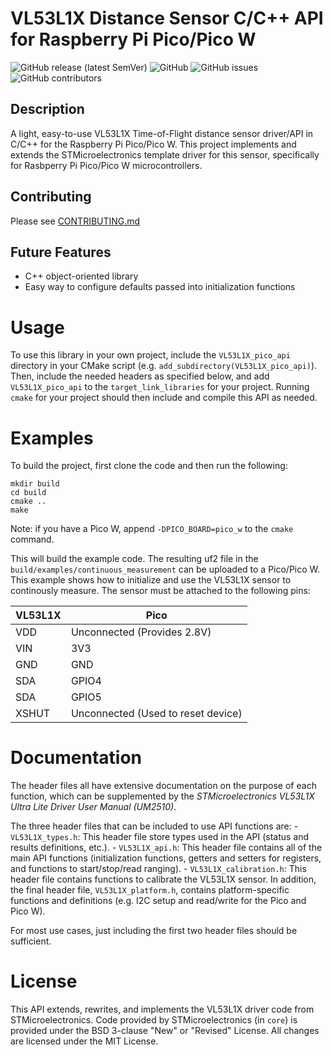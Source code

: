 # VL53L1X Distance Sensor C/C++ API for Raspberry Pi Pico/Pico W
![GitHub release (latest SemVer)](https://img.shields.io/github/v/release/alex-mous/VL53L1X-C-API-Pico)
![GitHub](https://img.shields.io/github/license/alex-mous/VL53L1X-C-API-Pico)
![GitHub issues](https://img.shields.io/github/issues/alex-mous/VL53L1X-C-API-Pico)
![GitHub contributors](https://img.shields.io/github/contributors/alex-mous/VL53L1X-C-API-Pico)
## Description

A light, easy-to-use VL53L1X Time-of-Flight distance sensor driver/API in C/C++ for the Raspberry Pi Pico/Pico W. This project implements and extends the STMicroelectronics template driver for this sensor, specifically for Rasbperry Pi Pico/Pico W microcontrollers.

## Contributing
Please see [CONTRIBUTING.md](CONTRIBUTING.md)

## Future Features
- C++ object-oriented library
- Easy way to configure defaults passed into initialization functions


# Usage
To use this library in your own project, include the `VL53L1X_pico_api` directory in your CMake script (e.g. `add_subdirectory(VL53L1X_pico_api)`). Then, include the needed headers as specified below, and add `VL53L1X_pico_api` to the `target_link_libraries` for your project. Running `cmake` for your project should then include and compile this API as needed.

# Examples
To build the project, first clone the code and then run the following:
```
mkdir build
cd build
cmake ..
make
```
Note: if you have a Pico W, append `-DPICO_BOARD=pico_w` to the `cmake` command.

This will build the example code. The resulting uf2 file in the `build/examples/continuous_measurement` can be uploaded to a Pico/Pico W. This example shows how to initialize and use the VL53L1X sensor to continously measure. The sensor must be attached to the following pins:

| VL53L1X |  Pico |
| ------ | ----- |
| VDD | Unconnected (Provides 2.8V)
| VIN | 3V3 |
| GND | GND |
| SDA | GPIO4 |
| SDA | GPIO5 |
| XSHUT | Unconnected (Used to reset device)|

# Documentation
The header files all have extensive documentation on the purpose of each function, which can be supplemented by the *STMicroelectronics VL53L1X Ultra Lite Driver User Manual (UM2510)*.

The three header files that can be included to use API functions are:
    - `VL53L1X_types.h`: This header file store types used in the API (status and results definitions, etc.).
    - `VL53L1X_api.h`: This header file contains all of the main API functions (initialization functions, getters and setters for registers, and functions to start/stop/read ranging).
    - `VL53L1X_calibration.h`: This header file contains functions to calibrate the VL53L1X sensor.
In addition, the final header file, `VL53L1X_platform.h`, contains platform-specific functions and definitions (e.g. I2C setup and read/write for the Pico and Pico W). 

For most use cases, just including the first two header files should be sufficient.

# License
This API extends, rewrites, and implements the VL53L1X driver code from STMicroelectronics. Code provided by STMicroelectronics (in `core`) is provided under the BSD 3-clause "New" or "Revised" License. All changes are licensed under the MIT License.

